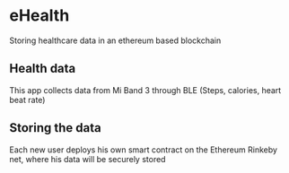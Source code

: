 # eHealth
Storing healthcare data in an ethereum based blockchain
## Health data
This app collects data from Mi Band 3 through BLE (Steps, calories, heart beat rate)
## Storing the data
Each new user deploys his own smart contract on the Ethereum Rinkeby net, where his data will be securely stored